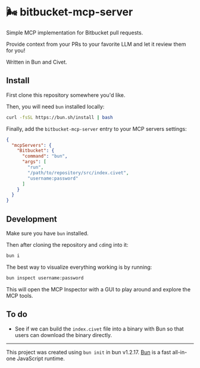 # 🌬️ bitbucket-mcp-server

Simple MCP implementation for Bitbucket pull requests.

Provide context from your PRs to your favorite LLM and let it review them for you!

Written in Bun and Civet.

## Install

First clone this repository somewhere you'd like.

Then, you will need `bun` installed locally:

```sh
curl -fsSL https://bun.sh/install | bash
```

Finally, add the `bitbucket-mcp-server` entry to your MCP servers settings:

```json
{
  "mcpServers": {
    "Bitbucket": {
      "command": "bun",
      "args": [
        "run",
        "/path/to/repository/src/index.civet",
        "username:password"
      ]
    }
  }
}
```

## Development

Make sure you have `bun` installed.

Then after cloning the repository and `cd`ing into it:

```sh
bun i
```

The best way to visualize everything working is by running:

```sh
bun inspect username:password
```

This will open the MCP Inspector with a GUI to play around and explore the MCP tools.

## To do

- See if we can build the `index.civet` file into a binary with Bun so that users can download the binary directly.

---

This project was created using `bun init` in bun v1.2.17. [Bun](https://bun.sh) is a fast all-in-one JavaScript runtime.
